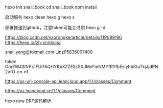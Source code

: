 

hexo init snail_book
cd snail_book
npm install

启动服务
hexo clean
hexo g
hexo s

部署推送到github，注意token可能会过期
hexo g -d


https://blog.csdn.net/yaorongke/article/details/119089190
https://hexo.io/zh-cn/docs/


snail.yang@foxmail.com
Linzi15835007400

token
OmZW4SI1rFs1FUIFAQHYKbXZZE5sSXJMvFmNMYfRYfbEslyhbKtuTkjJjdPN2vfO-cn-n1




https://us-w1-console-api.leancloud.app/1.1/classes/Comment

https://us.leancloud.cn/1.1/classes/Comment


hexo new DRF源码解析